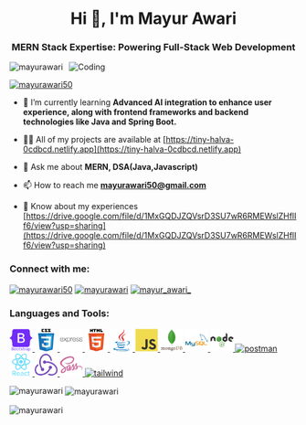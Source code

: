 <h1 align="center">Hi 👋, I'm Mayur Awari</h1>
<h3 align="center">MERN Stack Expertise: Powering Full-Stack Web Development</h3>

<img align="right" alt="Coding" width="400" src="https://camo.githubusercontent.com/2366b34bb903c09617990fb5fff4622f3e941349e846ddb7e73df872a9d21233/68747470733a2f2f63646e2e6472696262626c652e636f6d2f75736572732f3733303730332f73637265656e73686f74732f363538313234332f6176656e746f2e676966"/>

<p align="left"> <img src="https://komarev.com/ghpvc/?username=mayurawari&label=Profile%20views&color=0e75b6&style=flat" alt="mayurawari" /> </p>

<p align="left"> <a href="https://twitter.com/mayurawari50" target="blank"><img src="https://img.shields.io/twitter/follow/mayurawari50?logo=twitter&style=for-the-badge" alt="mayurawari50" /></a> </p>

- 🌱 I’m currently learning **Advanced AI integration to enhance user experience, along with frontend frameworks and backend technologies like Java and Spring Boot.**

- 👨‍💻 All of my projects are available at [https://tiny-halva-0cdbcd.netlify.app](https://tiny-halva-0cdbcd.netlify.app)

- 💬 Ask me about **MERN, DSA(Java,Javascript)**

- 📫 How to reach me **mayurawari50@gmail.com**

- 📄 Know about my experiences [https://drive.google.com/file/d/1MxGQDJZQVsrD3SU7wR6RMEWslZHflIf6/view?usp=sharing](https://drive.google.com/file/d/1MxGQDJZQVsrD3SU7wR6RMEWslZHflIf6/view?usp=sharing)

<h3 align="left">Connect with me:</h3>
<p align="left">
<a href="https://twitter.com/mayurawari50" target="blank"><img align="center" src="https://raw.githubusercontent.com/rahuldkjain/github-profile-readme-generator/master/src/images/icons/Social/twitter.svg" alt="mayurawari50" height="30" width="40" /></a>
<a href="https://linkedin.com/in/mayurawari" target="blank"><img align="center" src="https://raw.githubusercontent.com/rahuldkjain/github-profile-readme-generator/master/src/images/icons/Social/linked-in-alt.svg" alt="mayurawari" height="30" width="40" /></a>
<a href="https://instagram.com/mayur_awari_" target="blank"><img align="center" src="https://raw.githubusercontent.com/rahuldkjain/github-profile-readme-generator/master/src/images/icons/Social/instagram.svg" alt="mayur_awari_" height="30" width="40" /></a>
</p>

<h3 align="left">Languages and Tools:</h3>
<p align="left"> <a href="https://getbootstrap.com" target="_blank" rel="noreferrer"> <img src="https://raw.githubusercontent.com/devicons/devicon/master/icons/bootstrap/bootstrap-plain-wordmark.svg" alt="bootstrap" width="40" height="40"/> </a> <a href="https://www.w3schools.com/css/" target="_blank" rel="noreferrer"> <img src="https://raw.githubusercontent.com/devicons/devicon/master/icons/css3/css3-original-wordmark.svg" alt="css3" width="40" height="40"/> </a> <a href="https://expressjs.com" target="_blank" rel="noreferrer"> <img src="https://raw.githubusercontent.com/devicons/devicon/master/icons/express/express-original-wordmark.svg" alt="express" width="40" height="40"/> </a> <a href="https://www.w3.org/html/" target="_blank" rel="noreferrer"> <img src="https://raw.githubusercontent.com/devicons/devicon/master/icons/html5/html5-original-wordmark.svg" alt="html5" width="40" height="40"/> </a> <a href="https://www.java.com" target="_blank" rel="noreferrer"> <img src="https://raw.githubusercontent.com/devicons/devicon/master/icons/java/java-original.svg" alt="java" width="40" height="40"/> </a> <a href="https://developer.mozilla.org/en-US/docs/Web/JavaScript" target="_blank" rel="noreferrer"> <img src="https://raw.githubusercontent.com/devicons/devicon/master/icons/javascript/javascript-original.svg" alt="javascript" width="40" height="40"/> </a> <a href="https://www.mongodb.com/" target="_blank" rel="noreferrer"> <img src="https://raw.githubusercontent.com/devicons/devicon/master/icons/mongodb/mongodb-original-wordmark.svg" alt="mongodb" width="40" height="40"/> </a> <a href="https://www.mysql.com/" target="_blank" rel="noreferrer"> <img src="https://raw.githubusercontent.com/devicons/devicon/master/icons/mysql/mysql-original-wordmark.svg" alt="mysql" width="40" height="40"/> </a> <a href="https://nodejs.org" target="_blank" rel="noreferrer"> <img src="https://raw.githubusercontent.com/devicons/devicon/master/icons/nodejs/nodejs-original-wordmark.svg" alt="nodejs" width="40" height="40"/> </a> <a href="https://postman.com" target="_blank" rel="noreferrer"> <img src="https://www.vectorlogo.zone/logos/getpostman/getpostman-icon.svg" alt="postman" width="40" height="40"/> </a> <a href="https://reactjs.org/" target="_blank" rel="noreferrer"> <img src="https://raw.githubusercontent.com/devicons/devicon/master/icons/react/react-original-wordmark.svg" alt="react" width="40" height="40"/> </a> <a href="https://redux.js.org" target="_blank" rel="noreferrer"> <img src="https://raw.githubusercontent.com/devicons/devicon/master/icons/redux/redux-original.svg" alt="redux" width="40" height="40"/> </a> <a href="https://sass-lang.com" target="_blank" rel="noreferrer"> <img src="https://raw.githubusercontent.com/devicons/devicon/master/icons/sass/sass-original.svg" alt="sass" width="40" height="40"/> </a> <a href="https://tailwindcss.com/" target="_blank" rel="noreferrer"> <img src="https://www.vectorlogo.zone/logos/tailwindcss/tailwindcss-icon.svg" alt="tailwind" width="40" height="40"/> </a> </p>

<p><img align="left" src="https://github-readme-stats.vercel.app/api/top-langs?username=mayurawari&show_icons=true&locale=en&layout=compact" alt="mayurawari" /></p>

<p>&nbsp;<img align="center" src="https://github-readme-stats.vercel.app/api?username=mayurawari&show_icons=true&locale=en" alt="mayurawari" /></p>

<p><img align="center" src="https://github-readme-streak-stats.herokuapp.com/?user=mayurawari&" alt="mayurawari" /></p>

